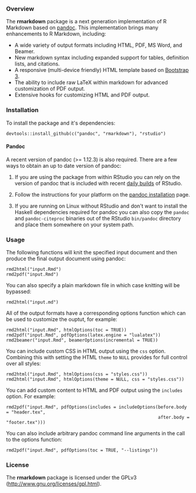 
### Overview

The **rmarkdown** package is a next generation implementation of R Markdown based on [pandoc](http://johnmacfarlane.net/pandoc/). This implementation brings many enhancements to R Markdown, including:

* A wide variety of output formats including HTML, PDF, MS Word, and Beamer.
* New markdown syntax including expanded support for tables, definition lists, and citations.
* A responsive (multi-device friendly) HTML template based on [Bootstrap 3](http://getbootstrap.com).
* The ability to include raw LaTeX within markdown for advanced customization of PDF output.
* Extensive hooks for customizing HTML and PDF output.

### Installation

To install the package and it's dependencies:

```
devtools::install_github(c("pandoc", "rmarkdown"), "rstudio")
```

#### Pandoc

A recent version of pandoc (>= 1.12.3) is also required. There are a few ways to obtain an up to date version of pandoc:

1. If you are using the package from within RStudio you can rely on the version of pandoc that is included with recent [daily builds](http://www.rstudio.org/download/daily) of RStudio.

2. Follow the instructions for your platform on the [pandoc installation](http://johnmacfarlane.net/pandoc/installing.html) page.

3. If you are running on Linux without RStudio and don't want to install the Haskell dependencies required for pandoc you can also copy the `pandoc` and `pandoc-citeproc` binaries out of the RStudio `bin/pandoc` directory and place them somewhere on your system path.


### Usage

The following functions will knit the specified input document and then produce the final output document using pandoc:

```
rmd2html("input.Rmd")
rmd2pdf("input.Rmd")
```

You can also specify a plain markdown file in which case knitting will be bypassed:

```
rmd2html("input.md")
```

All of the output formats have a corresponding options function which can be used to customize the ouptut, for example:

```
rmd2html("input.Rmd", htmlOptions(toc = TRUE))
rmd2pdf("input.Rmd", pdfOptions(latex.engine = "lualatex"))
rmd2beamer("input.Rmd", beamerOptions(incremental = TRUE))
```

You can include custom CSS in HTML output using the `css` option. Combining this with setting the HTML `theme` to `NULL` provides for full control over all styles:

```
rmd2html("input.Rmd", htmlOptions(css = "styles.css"))
rmd2html("input.Rmd", htmlOptions(theme = NULL, css = "styles.css"))
```

You can add custom content to HTML and PDF output using the `includes` option. For example:

```
rmd2pdf("input.Rmd", pdfOptions(includes = includeOptions(before.body = "header.tex",
                                                          after.body = "footer.tex")))
```

You can also include arbitrary pandoc command line arguments in the call to the options function:

```
rmd2pdf("input.Rmd", pdfOptions(toc = TRUE, "--listings"))
```

### License

The **rmarkdown** package is licensed under the GPLv3 (http://www.gnu.org/licenses/gpl.html).






